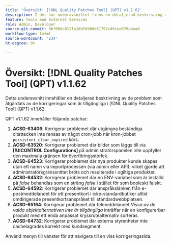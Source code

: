 ```yaml
---
title: 'Översikt: [!DNL Quality Patches Tool] (QPT) v1.1.62'
description: I det här underavsnittet finns en detaljerad beskrivning av de problem som åtgärdats av de korrigeringar som finns i  [!DNL Quality Patches Tool] (QPT) v1.1.62.
feature: Tools and External Services
role: Admin, Developer
source-git-commit: 9bf060c012fa1ddfd966d61792c46cee676a4ea8
workflow-type: tm+mt
source-wordcount: '234'
ht-degree: 0%

---
```


# Översikt: [!DNL Quality Patches Tool] (QPT) v1.1.62

Detta underavsnitt innehåller en detaljerad beskrivning av de problem som åtgärdats av de korrigeringar som är tillgängliga i [!DNL Quality Patches Tool] (QPT) v1.1.62.

QPT v1.1.62 innehåller följande patchar:

1. **ACSD-63406**: Korrigerar problemet där utgångna beständiga citattecken inte rensas av något cron-jobb när kron-jobbet `persistent_clear_expired` körs.
1. **ACSD-63520**: Korrigerar problemet där bilder som läggs till via **[!UICONTROL Configurations]** på administratörspanelen inte uppfyller den maximala gränsen för överföringsstorlek.
1. **ACSD-64523**: Korrigerar problemet där nya produkter kunde skapas utan ett namn via importprocessen (via admin eller API), vilket gjorde att administratörsgränssnittet bröts och resulterade i ogiltiga produkter.
1. **ACSD-64532**: Korrigerar problemet där en ENV-variabel som är inställd på *false* behandlas som en sträng *false* i stället för som booleskt falskt.
1. **ACSD-64592**: Korrigerar problemet där anspråkslänken från e-postmeddelandet för ett presentkort i icke-standardbutiker alltid omdirigerade presentkortsanspråket till standardwebbplatsen.
1. **ACSD-65164**: Korrigerar problemet där felmeddelandet *Vissa av de valda objektalternativen inte är tillgängliga* inträffar när en konfigurerbar produkt med ett enda anpassat kryssrutealternativ sorteras.
1. **ACSD-64732**: Korrigerar problemet där externa styrenheter inte cachelagrades korrekt med kundsegment.

Använd menyn till vänster för att navigera till en viss korrigeringssida.
